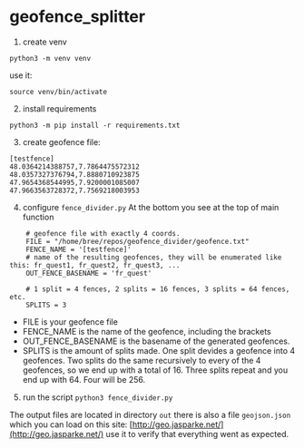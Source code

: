 # geofence_splitter

1.  create venv
```
python3 -m venv venv
```
use it:
```
source venv/bin/activate
```

2. install requirements
```
python3 -m pip install -r requirements.txt
```

3. create geofence file:
```
[testfence]
48.0364214388757,7.7864475572312
48.0357327376794,7.8880710923875
47.9654368544995,7.9200001085007
47.9663563728372,7.7569218003953
```

4. configure `fence_divider.py`
At the bottom you see at the top of main function
```
    # geofence file with exactly 4 coords.
    FILE = "/home/bree/repos/geofence_divider/geofence.txt"
    FENCE_NAME = '[testfence]'
    # name of the resulting geofences, they will be enumerated like this: fr_quest1, fr_quest2, fr_quest3, ...
    OUT_FENCE_BASENAME = 'fr_quest'

    # 1 split = 4 fences, 2 splits = 16 fences, 3 splits = 64 fences, etc.
    SPLITS = 3
```

- FILE is your geofence file
- FENCE_NAME is the name of the geofence, including the brackets
- OUT_FENCE_BASENAME is the basename of the generated geofences.
- SPLITS is the amount of splits made. One split devides a geofence into 4 geofences. Two splits do the same recursively to every of the 4 geofences, so we end up with a total of 16. Three splits repeat and you end up with 64. Four will be 256.

5. run the script
`python3 fence_divider.py`

The output files are located in directory `out`
there is also a file `geojson.json`  which you can load on this site: [http://geo.jasparke.net/](http://geo.jasparke.net/) 
use it to verify that everything went as expected.
